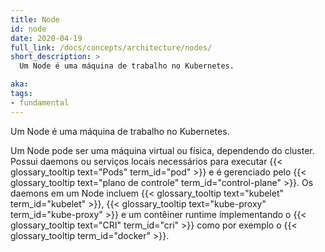 ```yaml
---
title: Node
id: node
date: 2020-04-19
full_link: /docs/concepts/architecture/nodes/
short_description: >
  Um Node é uma máquina de trabalho no Kubernetes.

aka: 
tags:
- fundamental
---
```

 Um Node é uma máquina de trabalho no Kubernetes.

<!--more--> 

Um Node pode ser uma máquina virtual ou física, dependendo do cluster. Possui daemons ou serviços locais necessários para executar {{< glossary_tooltip text="Pods" term_id="pod" >}} e é gerenciado pelo {{< glossary_tooltip text="plano de controle" term_id="control-plane" >}}. Os daemons em um Node incluem  {{< glossary_tooltip text="kubelet" term_id="kubelet" >}}, {{< glossary_tooltip text="kube-proxy" term_id="kube-proxy" >}} e um contêiner runtime implementando o {{< glossary_tooltip text="CRI" term_id="cri" >}} como por exemplo o {{< glossary_tooltip term_id="docker" >}}.